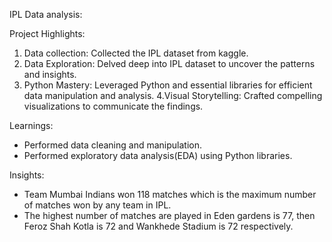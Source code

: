 IPL Data analysis:


Project Highlights:
1. Data collection: Collected the IPL dataset from kaggle.
2. Data Exploration: Delved deep into IPL dataset to uncover the patterns and insights.
3. Python Mastery: Leveraged Python and essential libraries for efficient data manipulation and analysis.
4.Visual Storytelling: Crafted compelling visualizations to communicate the findings.

 Learnings:
 - Performed data cleaning and manipulation.
 - Performed exploratory data analysis(EDA) using Python libraries.

Insights:
- Team Mumbai Indians won 118 matches which is the maximum number of matches won by any team in IPL.
- The highest number of matches are played in Eden gardens is 77, then Feroz Shah Kotla is 72 and Wankhede Stadium is 72 respectively.
